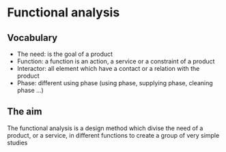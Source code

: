 # Functional analysis

## Vocabulary
- The need: is the goal of a product
- Function: a function is an action, a service or a constraint of a product
- Interactor: all element which have a contact or a relation with the product
- Phase: different using phase (using phase, supplying phase, cleaning phase …)


## The aim
The functional analysis is a design method which divise the need of a product, or a service, in different functions to create a group of very simple studies
